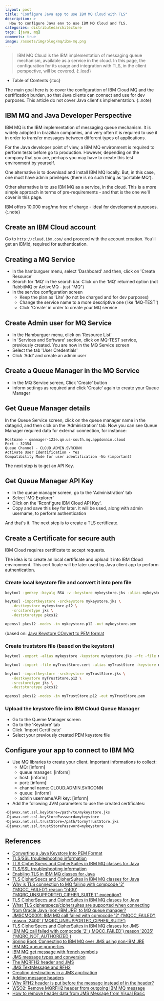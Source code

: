```yaml
---
layout: post
title: "Configure Java app to use IBM MQ Cloud with TLS"
description: >
  How to configure Java env to use IBM MQ Cloud and TLS.
categories: distributedarchitecture
tags: [java, mq]
comments: true
image: /assets/img/blog/mq/ibm-mq.png
---
```

> IBM MQ Cloud is the IBM implementation of messaging queue mechanism,
available as a service in the cloud.
In this page, the configuration for its usage and integration with TLS, in the
client perspective, will be covered.
{:.lead}

- Table of Contents
{:toc}

The main goal here is to cover the configuration of IBM Cloud MQ and the
certification burden, so that Java clients can connect and use for dev purposes.
This article do not cover Java client's implementation.
{:.note}

## IBM MQ and Java Developer Perspective

IBM MQ is the IBM implementation of messaging queue mechanism. It is widely
adopted in brazilian companies, and very often it is required to use it in
order to transfer messages between different types of applications.

For the Java developer point of view, a IBM MQ environment is required to
perform tests before go to production. However, depending on the company that
you are, perhaps you may have to create this test environment by yourself.

One alternative is to download and install IBM MQ locally. But, in this case,
one must have admin privileges (there is no such thing as 'portable MQ').

Other alternative is to use IBM MQ as a service, in the cloud. This is a more
simple approach in terms of pre-requirements - and that is the one we'll cover
in this page.

IBM offers 10.000 msg/mo free of charge - ideal for development purposes.
{:.note}

## Create an IBM Cloud account

Go to `http://cloud.ibm.com/` and proceed with the account creation.
You'll get an IBMid, required for authentication.

## Creating a MQ Service

- In the hamburguer menu, select 'Dashboard' and then, click on 'Create Resource'
- Search for 'MQ' in the search bar. Click on the 'MQ' returned option (not
  RabbitMQ or ActiveMQ - just "MQ")
- In the service configuration screen
  - Keep the plan as 'Lite' (to not be charged and for dev purposes)
  - Change the service name to a more descriptive one (like 'MQ-TEST')
  - Click 'Create' in order to create your MQ service

## Create Admin user for MQ Service

- In the Hamburguer menu, click on 'Resource List'
- In 'Services and Software' section, click on MQ-TEST service, previously
created. You are now in the MQ Service screen
- Select the tab 'User Credentials'
- Click 'Add' and create an admin user

## Create a Queue Manager in the MQ Service

- In the MQ Service screen, Click 'Create' button
- Inform settings as required and click 'Create' again to create your Queue
Manager

## Get Queue Manager details

In the Queue Service screen, click on the queue manager name in the datagrid,
and then clck on the 'Administration' tab. Now you can see Queue Manager
required data for external connection, for instance:

```
Hostname - qmanager-123e.qm.us-south.mq.appdomain.cloud
Port - 32354
Queue Channel - CLOUD.ADMIN.SVRCONN
Activate User Identification - Yes
Compatibility Mode for user identification -No (important)
```

The next step is to get an API Key.

## Get Queue Manager API Key

- In the queue manager screen, go to the 'Administration' tab
- Select 'MQ Explorer'
- Click on the 'Rconfigure IBM Cloud API Key'.
- Copy and save this key for later. It will be used, along with admin username,
to perform authentication

And that's it. The next step is to create a TLS certificate.

## Create a Certificate for secure auth

IBM Cloud requires certificate to accept requests.

The idea is to create an local certificate and upload it into IBM Cloud
environment. This certificate will be later used by Java client app to perform
authentication.

### Create local keystore file and convert it into pem file

```bash
keytool -genkey -keyalg RSA -v -keystore mykeystore.jks -alias mykeystore

keytool -importkeystore -srckeystore mykeystore.jks \
   -destkeystore mykeystore.p12 \
   -srcstoretype jks \
   -deststoretype pkcs12

openssl pkcs12 -nodes -in mykeystore.p12 -out mykeystore.pem
```
(based on: [Java Keystore COnvert to PEM format](https://www.baeldung.com/java-keystore-convert-to-pem-format)

### Create truststore file (based on the keystore)

```bash
keytool -export -alias mykeystore -keystore mykeystore.jks -rfc -file myTrustStore.cert

keytool -import -file myTrustStore.cert -alias myTrustStore -keystore myTrustStore.jks

keytool -importkeystore -srckeystore myTrustStore.jks \
   -destkeystore myTrustStore.p12 \
   -srcstoretype jks \
   -deststoretype pkcs12

openssl pkcs12 -nodes -in myTrustStore.p12 -out myTrustStore.pem
```

### Upload the keystore file into IBM Cloud Queue Manager

- Go to the Queme Manager screen
- Go to the 'Keystore' tab
- Click 'Import Certificate'
- Select your previously created PEM keystore file

## Configure your app to connect to IBM MQ

- Use MQ libraries to create your client. Important informations to collect:
  - MQ: [inform]
  - queue manager: [inform]
  - host: [inform]
  - port: [inform]
  - channel name: CLOUD.ADMIN.SVRCONN
  - queue: [inform]
  - admin username/API key: [inform]
- Add the following JVM parameters to use the created certificates:

``` bash
-Djavax.net.ssl.keyStore=/path/to/mykeystore.jks
-Djavax.net.ssl.keyStorePassword=mykeystore
-Djavax.net.ssl.trustStore=/path/to/myTrustStore.jks
-Djavax.net.ssl.trustStorePassword=mykeystore
```

## References

- [Converting a Java Keystore Into PEM Format](https://www.baeldung.com/java-keystore-convert-to-pem-format)
- [TLS/SSL troubleshooting information](https://www.ibm.com/docs/en/ibm-mq/8.0?topic=support-tlsssl-troubleshooting-information)
- [TLS CipherSpecs and CipherSuites in IBM MQ classes for Java](https://www.ibm.com/docs/en/ibm-mq/9.2?topic=java-tls-cipherspecs-ciphersuites-in-mq-classes)
- [TLS/SSL troubleshooting information](https://www.ibm.com/docs/en/ibm-mq/7.5?topic=problems-tlsssl-troubleshooting-information)
- [Enabling TLS in IBM MQ classes for Java](https://www.ibm.com/docs/en/ibm-mq/9.0?topic=java-enabling-tls-in-mq-classes)
- [TLS CipherSpecs and CipherSuites in IBM MQ classes for Java](https://www.ibm.com/docs/en/ibm-mq/9.2?topic=java-tls-cipherspecs-ciphersuites-in-mq-classes)
- [Why is TLS connection to MQ failing with compcode '2' ('MQCC_FAILED') reason '2400' ('MQRC_UNSUPPORTED_CIPHER_SUITE')" exception?](https://www.ibm.com/support/pages/why-tls-connection-mq-failing-compcode-2-mqccfailed-reason-2400-mqrcunsupportedciphersuite-exception)
- [TLS CipherSpecs and CipherSuites in IBM MQ classes for Java](https://www.ibm.com/docs/en/ibm-mq/9.1?topic=java-tls-cipherspecs-ciphersuites-in-mq-classes)
- [What TLS cipherspecs/ciphersuites are supported when connecting from Oracle Java (non-IBM JRE) to MQ queue manager?](https://www.ibm.com/mysupport/s/question/0D50z000062kvHW/what-tls-cipherspecsciphersuites-are-supported-when-connecting-from-oracle-java-nonibm-jre-to-mq-queue-manager?language=en_US)
- [JMSCMQ0001: IBM MQ call failed with compcode '2' ('MQCC_FAILED') reason '2400' ('MQRC_UNSUPPORTED_CIPHER_SUITE')](https://stackoverflow.com/questions/43736957/jmscmq0001-ibm-mq-call-failed-with-compcode-2-mqcc-failed-reason-2400)
- [TLS CipherSpecs and CipherSuites in IBM MQ classes for JMS](https://www.ibm.com/docs/en/ibm-mq/9.1?topic=jms-tls-cipherspecs-ciphersuites-in-mq-classes)
- [IBM MQ call failed with compcode '2' ('MQCC_FAILED') reason '2035' ('MQRC_NOT_AUTHORIZED')](https://stackoverflow.com/questions/55737975/ibm-mq-call-failed-with-compcode-2-mqcc-failed-reason-2035-mqrc-not-au)
- [Spring Boot: Connecting to IBM MQ over JMS using non-IBM JRE](https://myshittycode.com/2019/04/23/spring-boot-connecting-to-ibm-mq-over-jms-using-non-ibm-jre/)
- [IBM MQ queue properties](https://www.ibm.com/docs/en/ibm-mq/9.1?topic=properties-mq-queue)
- [IBM MQ get message with french symbols](https://stackoverflow.com/questions/59773898/ibm-mq-get-message-with-french-symbols)
- [JMS message types and conversion](https://www.ibm.com/docs/en/ibm-mq/7.5?topic=conversion-message-types)
- [The MQRFH2 header and JMS](https://www.ibm.com/docs/en/ibm-mq/7.5?topic=messages-mqrfh2-header)
- [JMS TextMessage and RFH2](http://www.mqseries.net/phpBB2/viewtopic.php?=&p=171236)
- [Creating destinations in a JMS application](https://www.ibm.com/docs/en/ibm-mq/7.5?topic=applications-creating-destinations#q032240___q032240_4)
- [Adding message headers](https://www.ibm.com/docs/en/rtw/9.2.0?topic=request-adding-message-headers)
- [Why RFH2 header is put before the message instead of in the header?](https://stackoverflow.com/questions/61340723/why-rfh2-header-is-put-before-the-message-instead-of-in-the-header)
- [WSO2: Remove MQRFH2 header from outgoing IBM MQ message](https://stackoverflow.com/questions/51437107/wso2-remove-mqrfh2-header-from-outgoing-ibm-mq-message)
- [How to remove header data from JMS Message from Visual Basic](http://www.mqseries.net/phpBB/viewtopic.php?t=38803&sid=1e841dc96cb96b0785397761dc423ef1)
